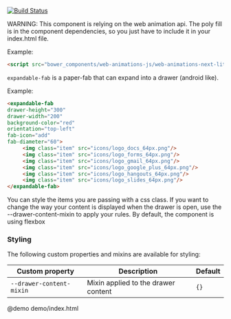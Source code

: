 [![Build Status](https://travis-ci.org/willydouhard/expandable-fab.svg?branch=master)](https://travis-ci.org/willydouhard/expandable-fab)

WARNING: This component is relying on the web animation api. The poly fill is in the component dependencies, so you just have to include it in your index.html file.

Example:

```html
<script src="bower_components/web-animations-js/web-animations-next-lite.min.js"></script>
```

`expandable-fab` is a paper-fab that can expand into a drawer (android like).

Example:

```html
<expandable-fab
drawer-height="300"
drawer-width="200"
background-color="red"
orientation="top-left"
fab-icon="add"
fab-diameter="60">
     <img class="item" src="icons/logo_docs_64px.png"/>
     <img class="item" src="icons/logo_forms_64px.png"/>
     <img class="item" src="icons/logo_gmail_64px.png"/>
     <img class="item" src="icons/logo_google_plus_64px.png"/>
     <img class="item" src="icons/logo_hangouts_64px.png"/>
     <img class="item" src="icons/logo_slides_64px.png"/>
</expandable-fab>
```

You can style the items you are passing with a css class. If you want to change the way your content is displayed when the drawer is open,
use the --drawer-content-mixin to apply your rules. By default, the component is using flexbox

### Styling
The following custom properties and mixins are available for styling:

| Custom property | Description | Default |
| ----------------|-------------|---------- |
| `--drawer-content-mixin` | Mixin applied to the drawer content | `{}` |

@demo demo/index.html
